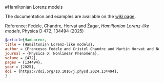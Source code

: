 #Hamiltonian Lorenz models

The documentation and examples are available on the [wiki page](https://github.com/cchandre/HamLorenz/wiki).

Reference: Fedele, Chandre, Horvat and Žagar, *Hamiltonian Lorenz-like models*, Physica D 472, 134494 (2025)

```bibtex
@article{HamLorenz,
title = {Hamiltonian Lorenz-like models},
author = {Francesco Fedele and Cristel Chandre and Martin Horvat and Nedjeljka Žagar},
journal = {Physica D: Nonlinear Phenomena},
volume = {472},
pages = {134494},
year = {2025},
doi = {https://doi.org/10.1016/j.physd.2024.134494},
}
```
